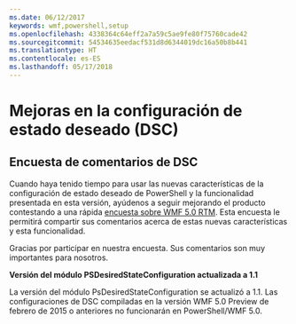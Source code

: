 ```yaml
---
ms.date: 06/12/2017
keywords: wmf,powershell,setup
ms.openlocfilehash: 4338364c64eff2a7a59c5ae9fe80f75760cade42
ms.sourcegitcommit: 54534635eedacf531d8d6344019dc16a50b8b441
ms.translationtype: HT
ms.contentlocale: es-ES
ms.lasthandoff: 05/17/2018
---
```

# <a name="improvements-in-desired-state-configuration-dsc"></a>Mejoras en la configuración de estado deseado (DSC)

## <a name="dsc-feedback-survey"></a>Encuesta de comentarios de DSC

Cuando haya tenido tiempo para usar las nuevas características de la configuración de estado deseado de PowerShell y la funcionalidad presentada en esta versión, ayúdenos a seguir mejorando el producto contestando a una rápida [encuesta sobre WMF 5.0 RTM](https://www.surveymonkey.com/r/SGLQM5W). Esta encuesta le permitirá compartir sus comentarios acerca de estas nuevas características y esta funcionalidad.

Gracias por participar en nuestra encuesta. Sus comentarios son muy importantes para nosotros.

**Versión del módulo PSDesiredStateConfiguration actualizada a 1.1**

La versión del módulo PsDesiredStateConfiguration se actualizó a 1.1. Las configuraciones de DSC compiladas en la versión WMF 5.0 Preview de febrero de 2015 o anteriores no funcionarán en PowerShell/WMF 5.0.
